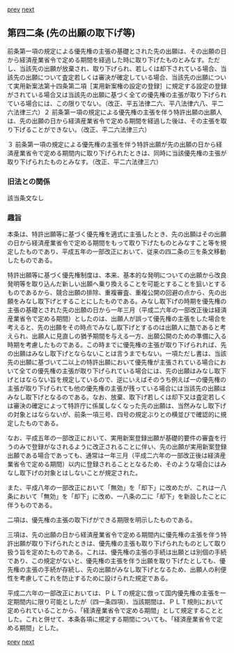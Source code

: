 [prev](/specific/markdowns/特許法/055_Mp-Ch_2-At_41.md)
[next](/specific/markdowns/特許法/057_Mp-Ch_2-At_43.md)
## 第四二条 (先の出願の取下げ等)
前条第一項の規定による優先権の主張の基礎とされた先の出願は、その出願の日から経済産業省令で定める期間を経過した時に取り下げたものとみなす。ただし、当該先の出願が放棄され、取り下げられ、若しくは却下されている場合、当該先の出願について査定若しくは審決が確定している場合、当該先の出願について実用新案法第十四条第二項［実用新案権の設定の登録］に規定する設定の登録がされている場合又は当該先の出願に基づく全ての優先権の主張が取り下げられている場合には、この限りでない。（改正、平五法律二六、平八法律六八、平二六法律三六）２ 前条第一項の規定による優先権の主張を伴う特許出願の出願人は、先の出願の日から経済産業省令で定める期間を経過した後は、その主張を取り下げることができない。（改正、平二六法律三六）

３ 前条第一項の規定による優先権の主張を伴う特許出願が先の出願の日から経済産業省令で定める期間内に取り下げられたときは、同時に当該優先権の主張が取り下げられたものとみなす。（改正、平二六法律三六）


### 旧法との関係
該当条文なし

### 趣旨
本条は、特許出願等に基づく優先権を適式に主張したとき、先の出願はその出願の日から経済産業省令で定める期間をもって取り下げたものとみなすこと等を規定したものであり、平成五年の一部改正において、従来の四二条の三を条文移動したものである。

特許出願等に基づく優先権制度は、本来、基本的な発明についての出願から改良発明等を取り込んだ新しい出願へ乗り換えることを可能とすることを狙いとするものであるから、競合出願の排除、重複審査、重複公開の回避の点から、先の出願をみなし取下げとすることにしたものである。みなし取下げの時期を優先権の主張の基礎とされた先の出願の日から一年三月（平成二六年の一部改正後は経済産業省令で定める期間）としたのは、出願人が誤って優先権の主張をした場合を考えると、先の出願をその時点でみなし取下げとするのは出願人に酷であると考えられ、出願人に見直しの猶予期間を与える一方、出願公開のための準備に入る時期を考慮したものである。この時までに優先権の主張が取り下げられれば、先の出願はみなし取下げとならないことは言うまでもない。一項ただし書は、当該先の出願に基づいて二以上の特許出願において優先権が主張されている場合において全ての優先権の主張が取り下げられている場合には、先の出願はみなし取下げとはならない旨を規定しているので、逆にいえばそのうち例えば一の優先権の主張が取り下げられても他の優先権の主張が残っている場合には当該先の出願はみなし取下げとなるのである。なお、放棄、取下げ若しくは却下又は査定若しくは審決の確定によって特許庁に係属しなくなった先の出願は、当然みなし取下げの対象とはならないが、前条一項三号、四号の規定ぶりとの横並びで確認的に規定したものである。

なお、平成五年の一部改正において、実用新案登録出願が基礎的要件の審査を行うのみで登録がなされるように改正されることに伴い、先の出願が実用新案登録出願である場合であっても、通常は一年三月（平成二六年の一部改正後は経済産業省令で定める期間）以内に登録されることとなるため、そのような場合にはみなし取下げの対象とはしないことが規定された。

また、平成八年の一部改正において「無効」を「却下」に改めたが、これは一八条において「無効」を「却下」に改め、一八条の二に「却下」を新設したことに伴うものである。

二項は、優先権の主張の取下げができる期限を明示したものである。

三項は、先の出願の日から経済産業省令で定める期間内に優先権の主張を伴う特許出願が取り下げられたときは、優先権の主張も取り下げられたものとして取り扱う旨を定めたものである。これは、優先権の主張の手続は出願とは別個の手続であり、この規定がないと、優先権の主張を伴う出願を取り下げたとしても、優先権の主張の手続が存続し、先の出願がみなし取下げとなるため、出願人の利便性を考慮してこれを防止するために設けられた規定である。

平成二六年の一部改正においては、ＰＬＴの規定に倣って国内優先権の主張を一定期間内に限り可能としたが（四一条四項）、当該期間は、ＰＬＴ規則において定められていることから、「経済産業省令で定める期間」として規定することとした。これと併せて、本条各項に規定する期間についても、「経済産業省令で定める期間」とした。


[prev](/specific/markdowns/特許法/055_Mp-Ch_2-At_41.md)
[next](/specific/markdowns/特許法/057_Mp-Ch_2-At_43.md)